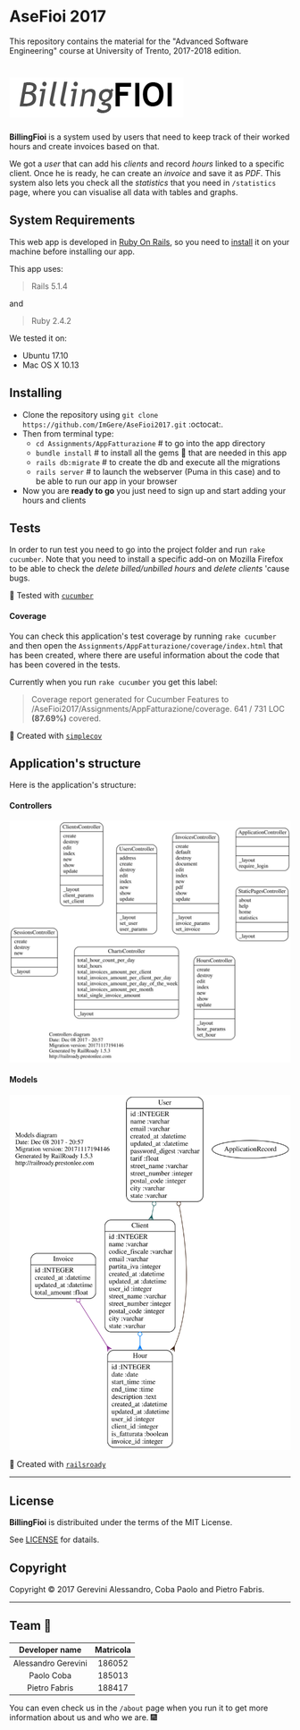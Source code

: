 # AseFioi 2017

This repository contains the material for the "Advanced Software Engineering" course at University of Trento, 2017-2018 edition.

# ![BillingFioi](Assignments/AppFatturazione/app/assets/images/BFLogoInverted.png "BillingFioi 2017")

__BillingFioi__ is a system used by users that need to keep track of their worked hours and create invoices based on that.

We got a *user* that can add his *clients* and record *hours* linked to a specific client.
Once he is ready, he can create an *invoice* and save it as *PDF*.
This system also lets you check all the *statistics* that you need in `/statistics` page, where you can visualise all data with tables and graphs.

## System Requirements
This web app is developed in [Ruby On Rails](http://rubyonrails.org/), so you need to [install](http://installrails.com/) it on your machine before installing our app.

This app uses:
> Rails 5.1.4

and
> Ruby 2.4.2

We tested it on:
- Ubuntu 17.10
- Mac OS X 10.13

## Installing

- Clone the repository using `git clone https://github.com/ImGere/AseFioi2017.git` :octocat:.
- Then from terminal type:
  - `cd Assignments/AppFatturazione` # to go into the app directory
  - `bundle install`  # to install all the gems :gem: that are needed in this app
  - `rails db:migrate` # to create the db and execute all the migrations
  - `rails server`  # to launch the webserver (Puma in this case) and to be able to run our app in your browser
- Now you are __ready to go__ you just need to sign up and start adding your hours and clients

## Tests

In order to run test you need to go into the project folder and run `rake cucumber`.
Note that you need to install a specific add-on on Mozilla Firefox to be able to check the *delete billed/unbilled hours* and *delete clients* 'cause bugs.

:gem: Tested with [`cucumber`](https://github.com/cucumber/cucumber-rails)

#### Coverage

You can check this application's test coverage by running `rake cucumber` and then open the `Assignments/AppFatturazione/coverage/index.html` that has been created, where there are useful information about the code that has been covered in the tests.

Currently when you run `rake cucumber` you get this label:
> Coverage report generated for Cucumber Features to /AseFioi2017/Assignments/AppFatturazione/coverage. 641 / 731 LOC **(87.69%)** covered.

:gem: Created with [`simplecov`](https://github.com/colszowka/simplecov)

## Application's structure

Here is the application's structure:

#### Controllers
![Controller](Assignments/AppFatturazione/doc/controllers_complete.svg)

#### Models
![Models](Assignments/AppFatturazione/doc/models_complete.svg)

:gem: Created with [`railsroady`](https://github.com/preston/railroady)
____
## License
__BillingFioi__ is distribuited under the terms of the MIT License.

See [LICENSE](LICENSE) for datails.

## Copyright
Copyright :copyright: 2017 Gerevini Alessandro, Coba Paolo and Pietro Fabris.

____

## Team :rocket:
Developer name | Matricola
:---: | :---:
Alessandro Gerevini | 186052
Paolo Coba | 185013
Pietro Fabris | 188417

You can even check us in the `/about` page when you run it to get more information about us and who we are. :fireworks:
